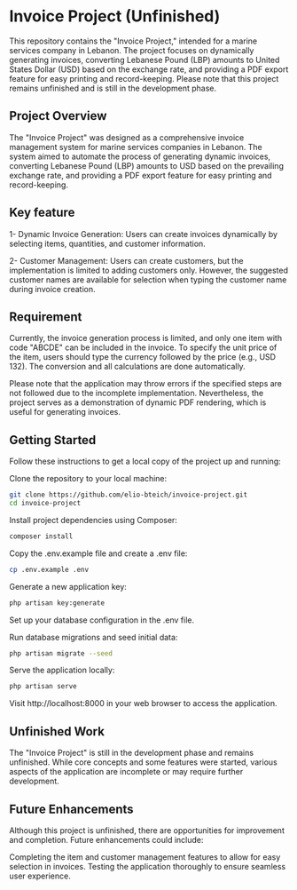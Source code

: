 # Invoice Project (Unfinished)
This repository contains the "Invoice Project," intended for a marine services company in Lebanon. The project focuses on dynamically generating invoices, converting Lebanese Pound (LBP) amounts to United States Dollar (USD) based on the exchange rate, and providing a PDF export feature for easy printing and record-keeping. Please note that this project remains unfinished and is still in the development phase.

## Project Overview
The "Invoice Project" was designed as a comprehensive invoice management system for marine services companies in Lebanon. The system aimed to automate the process of generating dynamic invoices, converting Lebanese Pound (LBP) amounts to USD based on the prevailing exchange rate, and providing a PDF export feature for easy printing and record-keeping.

## Key feature

1- Dynamic Invoice Generation: Users can create invoices dynamically by selecting items, quantities, and customer information.

2- Customer Management: Users can create customers, but the implementation is limited to adding customers only. However, the suggested customer names are available for selection when typing the customer name during invoice creation.


## Requirement
Currently, the invoice generation process is limited, and only one item with code "ABCDE" can be included in the invoice. To specify the unit price of the item, users should type the currency followed by the price (e.g., USD 132). The conversion and all calculations are done automatically.

Please note that the application may throw errors if the specified steps are not followed due to the incomplete implementation. Nevertheless, the project serves as a demonstration of dynamic PDF rendering, which is useful for generating invoices.

## Getting Started
Follow these instructions to get a local copy of the project up and running:

Clone the repository to your local machine:
```bash
git clone https://github.com/elio-bteich/invoice-project.git
cd invoice-project
```

Install project dependencies using Composer:
```bash
composer install
```

Copy the .env.example file and create a .env file:
```bash
cp .env.example .env
```

Generate a new application key:
```bash
php artisan key:generate
```

Set up your database configuration in the .env file.

Run database migrations and seed initial data:

```bash
php artisan migrate --seed
```

Serve the application locally:
```bash
php artisan serve
```

Visit http://localhost:8000 in your web browser to access the application.

## Unfinished Work
The "Invoice Project" is still in the development phase and remains unfinished. While core concepts and some features were started, various aspects of the application are incomplete or may require further development.

## Future Enhancements
Although this project is unfinished, there are opportunities for improvement and completion. Future enhancements could include:

Completing the item and customer management features to allow for easy selection in invoices.
Testing the application thoroughly to ensure seamless user experience.
